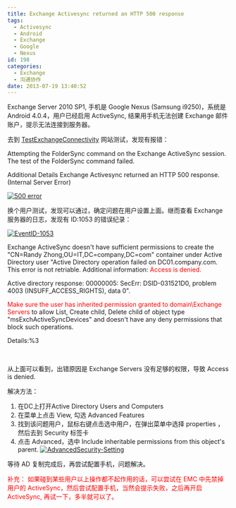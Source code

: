 ```yaml
---
title: Exchange Activesync returned an HTTP 500 response
tags:
  - Activesync
  - Android
  - Exchange
  - Google
  - Nexus
id: 198
categories:
  - Exchange
  - 沟通协作
date: 2013-07-19 13:40:52
---
```


Exchange Server 2010 SP1, 手机是 Google Nexus (Samsung i9250)，系统是 Android 4.0.4，用户已经启用 ActiveSync, 结果用手机无法创建 Exchange 邮件账户，提示无法连接到服务器。

去到 [TestExchangeConnectivity](https://www.testexchangeconnectivity.com/ "Microsoft Remote Connectivity Analyzer") 网站测试，发现有报错：

Attempting the FolderSync command on the Exchange ActiveSync session.
The test of the FolderSync command failed.

Additional Details
Exchange Activesync returned an HTTP 500 response. (Internal Server Error)

[![500 error](http://winotes.net/wp-content/uploads/FolderSync-Failed.jpg)](http://winotes.net/wp-content/uploads/FolderSync-Failed.jpg)

换个用户测试，发现可以通过，确定问题在用户设置上面。继而查看 Exchange 服务器的日志，发现有 ID:1053 的错误纪录：

[![EventID-1053](http://winotes.net/wp-content/uploads/EventID-1053.jpg)](http://winotes.net/wp-content/uploads/EventID-1053.jpg)

<!--more-->

Exchange ActiveSync doesn't have sufficient permissions to create the "CN=Randy Zhong,OU=IT,DC=company,DC=com" container under Active Directory user "Active Directory operation failed on DC01.company.com. This error is not retriable. Additional information: <span style="color: #ff0000">Access is denied.</span>

Active directory response: 00000005: SecErr: DSID-031521D0, problem 4003 (INSUFF_ACCESS_RIGHTS), data 0".

<span style="color: #ff0000">Make sure the user has inherited permission granted to domain\Exchange Servers</span> to allow List, Create child, Delete child of object type "msExchActiveSyncDevices" and doesn't have any deny permissions that block such operations.

Details:%3

&nbsp;

从上面可以看到，出错原因是 Exchange Servers 没有足够的权限，导致 Access is denied.

解决方法：

1.  在DC上打开Active Directory Users and Computers
2.  在菜单上点击 View, 勾选 Advanced Features
3.  找到该问题用户，鼠标右键点击选中用户，在弹出菜单中选择 properties ，然后去到 Security 标签卡
4.  点击 Advanced，选中 Include inheritable permissions from this object's parent.
[![AdvancedSecurity-Setting](http://winotes.net/wp-content/uploads/AdvancedSecurity-Setting.jpg)](http://winotes.net/wp-content/uploads/AdvancedSecurity-Setting.jpg)

等待 AD 复制完成后，再尝试配置手机，问题解决。

<span style="color: #ff0000">补充：
</span><span style="color: #ff0000">如果碰到某些用户以上操作都不起作用的话，可以尝试在 EMC 中先禁掉用户的 ActiveSync，然后尝试配置手机，当然会提示失败，之后再开启 ActiveSync, 再试一下，多半就可以了。</span>